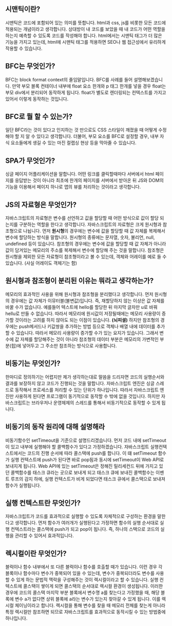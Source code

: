 ## 시맨틱이란?
시맨틱은 코드에 포함되어 있는 의미를 뜻합니다.
html과 css, js를 비롯한 모든 코드에 적용되는 개념이라고 생각합니다.
상대방이 내 코드를 보았을 때 내 코드가 어떤 역할을 하는지 예측할 수 있도록 코드를 작성해야 합니다.
html에서는 시맨틱 태그가 더 많은 기능을 가지고 있는데,
html에 시맨틱 태그를 적용하면 SEO나 웹 접근성에서 유리하게 작용할 수 있습니다.

## BFC는 무엇인가?
BFC는 block format context의 줄임말입니다.
BFC를 사례를 들어 설명해보겠습니다.
만약 부모 블록 컨테이너 내부에 float 요소 한개와 p 태그 한개를 넣을 경우
float는 부모 div에서 분리되어 동작하게 됩니다.
float가 별도로 렌더링되는 컨텍스트를 가지고 있어서 이렇게 동작하는 것입니다.

## BFC로 뭘 할 수 있는가?
일단 BFC라는 것이 있다고 인지하는 것 만으로도 CSS 스타일이 깨졌을 때 어떻게 수정해야 할 지 알 수 있다고 생각합니다.
더불어, 부모 요소를 BFC로 설정할 경우, 내부 자식 요소들에게 생길 수 있는 마진 컬랩싱 현상 등을 막아줄 수 있습니다.

## SPA가 무엇인가?
싱글 페이지 어플리케이션을 말합니다.
어떤 링크를 클릭할때마다 서버에서 html 페이지를 응답받는 것이 아니라
최초에 한개의 페이지를 서버에서 받아온 뒤 JS와 DOM의 기능을 이용해서 페이지 하나로 앱의 뷰를 처리하는 것이라고 생각합니다.

## JS의 자료형은 무엇인가?
자바스크립트의 자료형은 변수를 선언하고 값을 할당할 때 어떤 방식으로 값이 할당 되는지를 구분하는 역할을 한다고 생각합니다.
자바스크립트의 자료형은 크게 원시형과 참조형으로 나뉩니다.
먼저 **원시형**의 경우에는 변수에 값을 할당할 때 값 자체를 복제해서 변수에 할당하는 방식을 말합니다.
원시형의 종류에는 문자열, 숫자, 불리언, null, undefined 등이 있습니다.
참조형의 경우에는 변수에 값을 할당할 때 값 자체가 아니라 값이 담겨있는 메모리의 주소를 복제해서 변수에 할당해 주는 것을 말합니다.
참조형은 원시형을 제외한 모든 자료형이 참조형이라고 볼 수 있는데, 객체와 어레이를 예로 들 수 있습니다. (사실 어레이도 객체기는 함)

## 원시형과 참조형이 분리된 이유는 뭐라고 생각하는가?
메모리의 효과적인 사용을 위해 원시형과 참조형을 분리했다고 생각합니다.
먼저 원시형의 경우에는 값 자체가 이뮤터블(불변값)입니다.
즉, 재할당하지 않는 이상은 값 자체를 바꿀 수가 없습니다. 예를들어 텍스트에 hello를 할당한 뒤 마지막 글자만 u로 바꿔 hellu로 만들 수 없습니다.
따라서 메모리에 원시값이 저장될때에는 메모리 사용량이 증가할 것이라는 고려를 하지 않아도 되는 이점이 있습니다. **(뇌피셜)**
하지만 참조형의 경우에는 push메서드나 키값쌍을 추가하는 방법 등으로 객체나 배열 내에 데이터를 추가할 수 있습니다.
따라서 메모리 사용량이 증가할 수가 있는 요지가 있습니다. 그래서 변수에 값 자체를 할당해주는 것이 아니라
참조형의 데이터 부분은 메모리의 가변적인 부분(힙)에 넣어두고 그 주소만 참조하는 방식으로 사용합니다.

## 비동기는 무엇인가?
한마디로 정의하기는 어렵지만 제가 생각하는대로 말씀을 드리자면
코드의 실행순서와 결과를 보장하지 않고 코드가 진행되는 것을 말합니다.
자바스크립트 엔진은 싱글 스레드로 동작해서 프로세스를 처리할 수 있는 단위가 하나입니다.
따라서 자바스크립트 엔진만 사용하게 된다면 프로그램이 동기적으로 동작할 수 밖에 없을 것입니다.
하지만 자바스크립트는 브라우저나 운영체제의 스레드를 통해서 비동기적으로 동작할 수 있게 됩니다.

## 비동기의 동작 원리에 대해 설명해라
비동기함수인 setTimeout을 기준으로 설명드리겠습니다.
먼저 코드 내에 setTimeout이 있고 내부에 실행해야 할 콜백함수가 있다고 가정하겠습니다.
자바스크립트 실행컨텍스트에서는 코드의 진행 순서에 따라 콜스택에 push를 합니다.
이 떄 setTimeout 함수가 실행 컨텍스트에 push가 된다면 바로 pop됨과 동시에
setTimeout이 Web API로 보내지게 됩니다.
Web API에 있는 setTimeout은 정해진 밀리세컨드 뒤에 가지고 있던 콜백함수를 태스크 큐라는 곳으로 보내게 되고
태스크 큐에 보내진 콜백함수는 이벤트 루프의 감지 하에, 실행 컨텍스트가 비게 되었다면 태스크 큐에서 콜스택으로 보내져 함수가 실행됩니다.

## 실행 컨텍스트란 무엇인가?
자바스크립트가 코드를 효과적으로 실행할 수 있도록 자체적으로 구성하는 환경을 말한다고 생각합니다.
먼저 함수가 여러개가 실행된다고 가정하면 함수의 실행 순서대로 실행 컨텍스트라는 콜스택에 push가 되고 pop이 됩니다.
즉, 하나의 스택으로 코드의 실행을 관리할 수 있어서 효과적입니다.

## 렉시컬이란 무엇인가?
블럭이나 함수 내부에서 또 다른 블럭이나 함수를 호출할 때가 있습니다.
이런 경우 각 블록이나 함수마다 변수가 중복되어 있을 수 있는데, 변수가 중복되더라도 변수를 사용할 수 있게 하는
문법적 맥락을 구성해주는 것이 렉시컬이라고 할 수 있습니다.
실행 컨텍스트에 콜스택이 쌓이게 되면 콜스택의 순서대로 렉시컬 환경이 생성됩니다.
이러한 경우에 코드의 콜스택 마지막 부분 블록에서 변수명 a를 찾는다고 가정했을 때,
해당 블록에 변수 a가 없다면 상위 블록에 a라는 변수가 있는지 찾아갈 수 있게 됩니다.
이를 렉시컬 체이닝이라고 합니다. 렉시컬을 통해 변수를 찾을 때 메모리 전체를 찾는게 아니라
특정 렉시컬만 참조하면 되므로 자바스크립트를 효과적으로 동작시킬 수 있는 방법중에 하나입니다.


